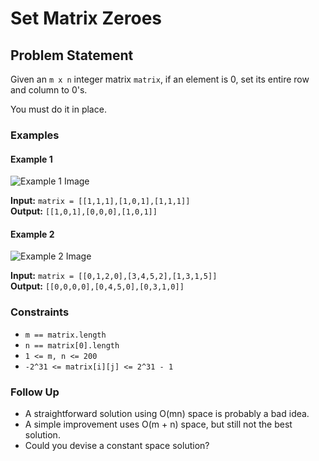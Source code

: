 # Set Matrix Zeroes

## Problem Statement
Given an `m x n` integer matrix `matrix`, if an element is 0, set its entire row and column to 0's.

You must do it in place.

### Examples

#### Example 1
![Example 1 Image](https://assets.leetcode.com/uploads/2020/08/17/mat1.jpg)

**Input:** `matrix = [[1,1,1],[1,0,1],[1,1,1]]`  
**Output:** `[[1,0,1],[0,0,0],[1,0,1]]`

#### Example 2
![Example 2 Image](https://assets.leetcode.com/uploads/2020/08/17/mat2.jpg)

**Input:** `matrix = [[0,1,2,0],[3,4,5,2],[1,3,1,5]]`  
**Output:** `[[0,0,0,0],[0,4,5,0],[0,3,1,0]]`

### Constraints
- `m == matrix.length`
- `n == matrix[0].length`
- `1 <= m, n <= 200`
- `-2^31 <= matrix[i][j] <= 2^31 - 1`

### Follow Up
- A straightforward solution using O(mn) space is probably a bad idea.
- A simple improvement uses O(m + n) space, but still not the best solution.
- Could you devise a constant space solution?
